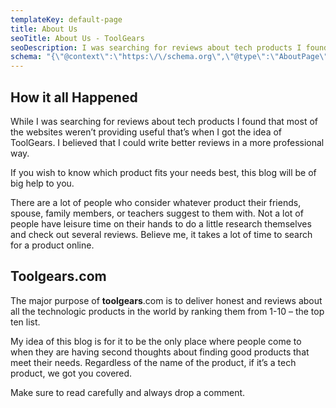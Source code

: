 ```yaml
---
templateKey: default-page
title: About Us
seoTitle: About Us - ToolGears
seoDescription: I was searching for reviews about tech products I found that most of the websites weren't providing useful thats when I got the idea of ToolGears.
schema: "{\"@context\":\"https:\/\/schema.org\",\"@type\":\"AboutPage\",\"mainEntityOfPage\":{\"@type\":\"WebPage\",\"@id\":\"https:\/\/www.toolgears.com\/about-us\/\"},\"url\":\"https:\/\/www.toolgears.com\/about-us\/\",\"headline\":\"About Us\",\"description\":\"I was searching for reviews about tech products I found that most of the websites weren't providing useful thats when I got the idea of ToolGears.\",\"image\":{\"@type\":\"ImageObject\",\"@id\":\"https:\/\/www.toolgears.com\/about-us\/#primaryimage\",\"url\":\"https:\/\/www.toolgears.com\/img\/Best-Gaming-PC-Build.jpg\",\"width\":\"1836\",\"height\":\"1948\"},\"publisher\":{\"@type\":\"Organization\",\"name\":\"ToolGears\",\"logo\":{\"@type\":\"ImageObject\",\"url\":\"https:\/\/www.toolgears.com\/img\/logo-large.jpg\",\"width\":\"800\",\"height\":\"258\"}}},"
---
```


## How it all Happened

While I was searching for reviews about tech products I found that most of the websites weren’t providing useful that’s when I got the idea of ToolGears. I believed that I could write better reviews in a more professional way.

If you wish to know which product fits your needs best, this blog will be of big help to you.

There are a lot of people who consider whatever product their friends, spouse, family members, or teachers suggest to them with. Not a lot of people have leisure time on their hands to do a little research themselves and check out several reviews. Believe me, it takes a lot of time to search for a product online.

## Toolgears.com

The major purpose of **toolgears**.com is to deliver honest and reviews about all the technologic products in the world by ranking them from 1-10 – the top ten list.

My idea of this blog is for it to be the only place where people come to when they are having second thoughts about finding good products that meet their needs. Regardless of the name of the product, if it’s a tech product, we got you covered.

Make sure to read carefully and always drop a comment.
